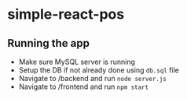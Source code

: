 # simple-react-pos

## Running the app
- Make sure MySQL server is running
- Setup the DB if not already done using `db.sql` file
- Navigate to /backend and run `node server.js`
- Navigate to /frontend and run `npm start`